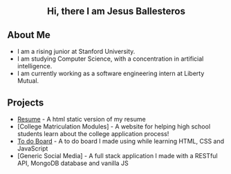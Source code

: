 ## <div align="center"> Hi, there I am Jesus Ballesteros</div>

## About Me
* I am a rising junior at Stanford University.
* I am studying Computer Science, with a concentration in artificial intelligence.
* I am currently working as a software engineering intern at Liberty Mutual.

## Projects
* [Resume](https://jesusb25.github.io/html-resume/) - A html static version of my resume
* [College Matriculation Modules] - A website for helping high school students learn about the college application process!
* [To do Board](https://jesusb25.github.io/Project2_ToDoBoard/) - A to do board I made using while learning HTML, CSS and JavaScript
* [Generic Social Media] -  A full stack application I made with a RESTful API, MongoDB database and vanilla JS
